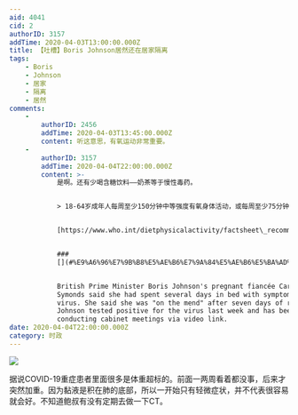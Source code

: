 ```yaml
---
aid: 4041
cid: 2
authorID: 3157
addTime: 2020-04-03T13:00:00.000Z
title: 【吐槽】Boris Johnson居然还在居家隔离
tags:
    - Boris
    - Johnson
    - 居家
    - 隔离
    - 居然
comments:
    -
        authorID: 2456
        addTime: 2020-04-03T13:45:00.000Z
        content: 听这意思，有氧运动非常重要。
    -
        authorID: 3157
        addTime: 2020-04-04T22:00:00.000Z
        content: >-
            是啊。还有少喝含糖饮料——奶茶等于慢性毒药。


            > 18-64岁成年人每周至少150分钟中等强度有氧身体活动，或每周至少75分钟高强度有氧身体活动，或中等和高强度两种活动相当量的组合。


            [https://www.who.int/dietphysicalactivity/factsheet\_recommendations/zh/](https://www.who.int/dietphysicalactivity/factsheet_recommendations/zh/)


            ###
            [](#%E9%A6%96%E7%9B%B8%E5%AE%B6%E7%9A%84%E5%AE%B6%E5%BA%AD%E8%81%9A%E9%9B%86%E4%BC%A0%E6%92%AD)首相家的家庭聚集传播


            British Prime Minister Boris Johnson's pregnant fiancée Carrie
            Symonds said she had spent several days in bed with symptoms of the
            virus. She said she was "on the mend" after seven days of rest. Mr
            Johnson tested positive for the virus last week and has been
            conducting cabinet meetings via video link.
date: 2020-04-04T22:00:00.000Z
category: 时政
---
```


![](https://i.dailymail.co.uk/1s/2020/01/14/09/23376818-0-image-a-32_1578994182199.jpg)

据说COVID-19重症患者里面很多是体重超标的。前面一两周看着都没事，后来才突然加重。因为黏液是积在肺的底部，所以一开始只有轻微症状，并不代表很容易就会好。不知道鲍叔有没有定期去做一下CT。
